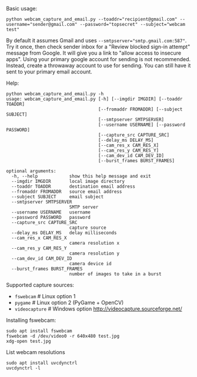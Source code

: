 Basic usage:
```
python webcam_capture_and_email.py --toaddr="recipient@gmail.com" --username="sender@gmail.com" --password="topsecret" --subject="webcam test"
```

By default it assumes Gmail and uses ```--smtpserver="smtp.gmail.com:587"```. Try it once, then check sender inbox for a "Review blocked sign-in attempt" message from Google. It will give you a link to "allow access to insecure apps". Using your primary google account for sending is not recommended. Instead, create a throwaway account to use for sending. You can still have it sent to your primary email account. 

Help:
```
python webcam_capture_and_email.py -h
usage: webcam_capture_and_email.py [-h] [--imgdir IMGDIR] [--toaddr TOADDR]
                                   [--fromaddr FROMADDR] [--subject SUBJECT]
                                   [--smtpserver SMTPSERVER]
                                   [--username USERNAME] [--password PASSWORD]
                                   [--capture_src CAPTURE_SRC]
                                   [--delay_ms DELAY_MS]
                                   [--cam_res_x CAM_RES_X]
                                   [--cam_res_y CAM_RES_Y]
                                   [--cam_dev_id CAM_DEV_ID]
                                   [--burst_frames BURST_FRAMES]

optional arguments:
  -h, --help            show this help message and exit
  --imgdir IMGDIR       local image directory
  --toaddr TOADDR       destination email address
  --fromaddr FROMADDR   source email address
  --subject SUBJECT     email subject
  --smtpserver SMTPSERVER
                        SMTP server
  --username USERNAME   username
  --password PASSWORD   password
  --capture_src CAPTURE_SRC
                        capture source
  --delay_ms DELAY_MS   delay milliseconds
  --cam_res_x CAM_RES_X
                        camera resolution x
  --cam_res_y CAM_RES_Y
                        camera resolution y
  --cam_dev_id CAM_DEV_ID
                        camera device id
  --burst_frames BURST_FRAMES
                        number of images to take in a burst

```

Supported capture sources:

* ```fswebcam```      # Linux option 1
* ```pygame```        # Linux option 2 (PyGame + OpenCV)
* ```videocapture```  # Windows option <http://videocapture.sourceforge.net/>

Installing fswebcam:
```
sudo apt install fswebcam
fswebcam -d /dev/video0 -r 640x480 test.jpg
xdg-open test.jpg
```

List webcam resolutions
```
sudo apt install uvcdynctrl
uvcdynctrl -l
```
